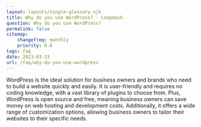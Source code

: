 ```yaml
---
layout: layouts/single-glossary.njk
title: Why do you use WordPress? - Loopdash
question: Why do you use WordPress?
permalink: false
sitemap:
	changefreq: monthly
	priority: 0.6
tags: faq
date: 2023-03-23
url: /faq/why-do-you-use-wordpress
---
```


<p class="font-41">WordPress is the ideal solution for business owners and brands who need to build a website quickly and easily. It is user-friendly and requires no coding knowledge, with a vast library of plugins to choose from. Plus, WordPress is open source and free, meaning business owners can save money on web hosting and development costs. Additionally, it offers a wide range of customization options, allowing business owners to tailor their websites to their specific needs. </p>


